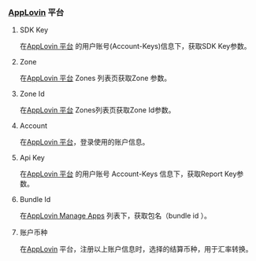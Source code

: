 ### [AppLovin](https://www.applovin.com/login) 平台

1. SDK Key

   在[AppLovin 平台](https://www.applovin.com/login) 的用户账号(Account-Keys)信息下，获取SDK Key参数。

2. Zone 
  
   在[AppLovin 平台](https://www.applovin.com/login)  Zones 列表页获取Zone 参数。

3. Zone Id

   在[AppLovin 平台](https://www.applovin.com/login)  Zones列表页获取Zone Id参数。 

4. Account

    在[AppLovin 平台](https://www.applovin.com/login)，登录使用的账户信息。
   
 5. Api Key 
 
    在[AppLovin 平台](https://www.applovin.com/login) 的用户账号 Account-Keys 信息下，获取Report Key参数。

  6. Bundle Id 
     
     在[AppLovin  Manage Apps](https://www.applovin.com/login) 列表下，获取包名（bundle id ）。
 
  7. 账户币种

     在[AppLovin](https://www.applovin.com/login) 平台，注册以上账户信息时，选择的结算币种，用于汇率转换。

